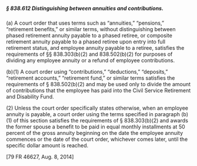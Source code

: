 ##### § 838.612 Distinguishing between annuities and contributions. #####

(a) A court order that uses terms such as “annuities,” “pensions,” “retirement benefits,” or similar terms, without distinguishing between phased retirement annuity payable to a phased retiree, or composite retirement annuity payable to a phased retiree upon entry into full retirement status, and employee annuity payable to a retiree, satisfies the requirements of §§ 838.303(b)(2) and 838.502(b)(2) for purposes of dividing any employee annuity or a refund of employee contributions.

(b)(1) A court order using “contributions,” “deductions,” “deposits,” “retirement accounts,” “retirement fund,” or similar terms satisfies the requirements of § 838.502(b)(2) and may be used only to divide the amount of contributions that the employee has paid into the Civil Service Retirement and Disability Fund.

(2) Unless the court order specifically states otherwise, when an employee annuity is payable, a court order using the terms specified in paragraph (b)(1) of this section satisfies the requirements of § 838.303(b)(2) and awards the former spouse a benefit to be paid in equal monthly installments at 50 percent of the gross annuity beginning on the date the employee annuity commences or the date of the court order, whichever comes later, until the specific dollar amount is reached.

[79 FR 46627, Aug. 8, 2014]